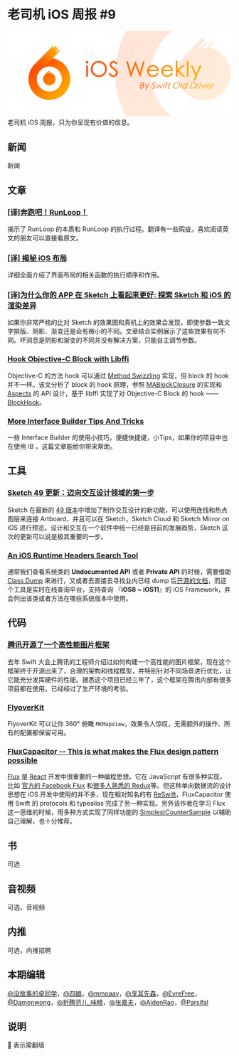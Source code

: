 # 老司机 iOS 周报 #9

![ios-weekly](../assets/ios-weekly.png)
老司机 iOS 周报，只为你呈现有价值的信息。

## 新闻

新闻

## 文章

### [[译]奔跑吧！RunLoop！](https://juejin.im/post/5a951cb26fb9a0633229d4ec)

揭示了 RunLoop 的本质和 RunLoop 的执行过程。翻译有一些瑕疵，喜欢阅读英文的朋友可以直接看原文。

### [[译] 揭秘 iOS 布局](https://juejin.im/post/5a951c655188257a804abf94)

详细全面介绍了界面布局的相关函数的执行顺序和作用。


### [[译]为什么你的 APP 在 Sketch 上看起来更好: 探索 Sketch 和 iOS 的渲染差异](https://juejin.im/post/5a9572575188257a61326630)

如果你非常严格的比对 Sketch 的效果图和真机上的效果会发现，即使参数一致文字排版、阴影、渐变还是会有微小的不同。文章结合实例展示了这些效果有何不同。坏消息是阴影和渐变的不同并没有解决方案，只能自主调节参数。

### [Hook Objective-C Block with Libffi](http://yulingtianxia.com/blog/2018/02/28/Hook-Objective-C-Block-with-Libffi/)

Objective-C 的方法 hook 可以通过 [Method Swizzling](http://nshipster.cn/method-swizzling/) 实现，但 block 的 hook 并不一样。该文分析了 block 的 hook 原理，参照 [MABlockClosure](https://github.com/mikeash/MABlockClosure) 的实现和 [Aspects](https://github.com/steipete/Aspects) 的 API 设计，基于 libffi 实现了对 Objective-C Block 的 hook —— [BlockHook](https://github.com/yulingtianxia/BlockHook)。

### [More Interface Builder Tips And Tricks](https://useyourloaf.com/blog/more-interface-builder-tips-and-tricks/?utm_campaign=iOS%2BDev%2BWeekly&utm_source=iOS%2BDev%2BWeekly%2BIssue%2B340)

一些 Interface Builder 的使用小技巧，便捷快捷键，小Tips，如果你的项目中也在使用 IB ，这篇文章能给你带来帮助。

## 工具

### [Sketch 49 更新：迈向交互设计领域的第一步](https://sspai.com/post/43466)

Sketch 在最新的 [49 版本](https://blog.sketchapp.com/prototyping-libraries-on-sketch-cloud-and-an-official-ios-ui-kit-in-sketch-49-bf090c70796c)中增加了制作交互设计的新功能，可以使用连线和热点图层来连接 Artboard，并且可以在 Sketch，Sketch Cloud 和 Sketch Mirror on iOS 进行预览。设计和交互在一个软件中统一已经是目前的发展趋势，Sketch 这次的更新可以说是极其重要的一步。

### [An iOS Runtime Headers Search Tool](http://developer.limneos.net/index.php)

通常我们查看系统类的 **Undocumented API** 或者 **Private API** 的时候，需要借助 [Class Dump](https://github.com/nygard/class-dump) 来进行，又或者去直接去寻找业内已经 dump 后[开源的文档](https://github.com/nst/iOS-Runtime-Headers)，而这个工具是实时在线查询平台，支持查询 『**iOS8 ~ iOS11**』的 iOS Framework，并会列出该类或者方法在哪些系统版本中使用。

## 代码

### [腾讯开源了一个高性能图片框架](https://github.com/Tencent/LKImageKit)

去年 Swift 大会上腾讯的工程师介绍过如何构建一个高性能的图片框架，现在这个框架终于开源出来了，合理的架构和线程模型，并特别针对不同场景进行优化，让它能充分发挥硬件的性能。据悉这个项目已经三年了，这个框架在腾讯内部有很多项目都在使用，已经经过了生产环境的考验。

### [FlyoverKit](https://github.com/SvenTiigi/FlyoverKit)

FlyoverKit 可以让你 360° 俯瞰 `MKMapView`，效果令人惊叹，无需额外的操作、所有的配置都保留可用。

### [FluxCapacitor -- This is what makes the Flux design pattern possible](https://github.com/marty-suzuki/FluxCapacitor)

[Flux](https://facebook.github.io/flux/) 是 [React](https://github.com/facebook/react) 开发中很重要的一种编程思想。它在 JavaScript 有很多种实现，比如 [官方的 Facebook Flux](https://github.com/facebook/flux) 和[很多人熟悉的 Redux](https://github.com/reactjs/redux)等。但这种单向数据流的设计思想在 iOS 开发中使用的并不多，现在相对知名的有 [ReSwift](https://github.com/ReSwift/ReSwift)，FluxCapacitor 使用 Swift 的 protocols 和 typealias 完成了另一种实现。另外该作者在学习 Flux 这一思维的时候，用多种方式实现了同样功能的 [SimplestCounterSample](https://github.com/marty-suzuki/SimplestCounterSample) 以辅助自己理解，也十分推荐。

## 书

可选

## 音视频

可选，音视频

## 内推

可选，内推招聘

## 本期编辑

[@没故事的卓同学](https://weibo.com/1926303682/profile)，[@四娘](https://kemchenj.github.io)，[@mmoaay](https://weibo.com/u/1302422271)，[@享耳先森](https://github.com/iblacksun)，[@EyreFree](https://weibo.com/eyrefree777)，[@Damonwong](https://weibo.com/damonone)，[@折腾范儿_味精](http://weibo.com/agvicking)，[@张嘉夫](https://weibo.com/2949394297)，[@AidenRao](https://weibo.com/AidenRao)，[@Parsifal](https://weibo.com/parsifalchang)

## 说明

🚧 表示需翻墙
